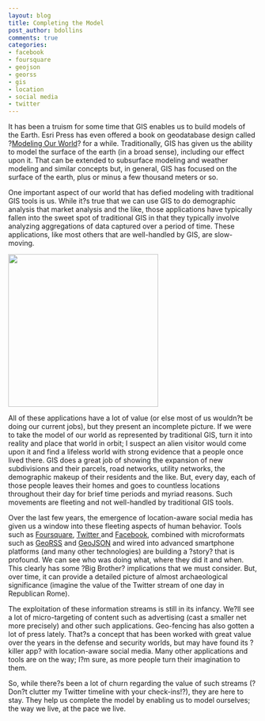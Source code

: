 ```yaml
---
layout: blog
title: Completing the Model
post_author: bdollins
comments: true
categories:
- facebook
- foursquare
- geojson
- georss
- gis
- location
- social media
- twitter
---
```


It has been a truism for some time that GIS enables us to build models of the Earth. Esri Press has even offered a book on geodatabase design called ?<a href="http://esripress.esri.com/display/index.cfm?fuseaction=display&amp;websiteID=27">Modeling Our World</a>? for a while. Traditionally, GIS has given us the ability to model the surface of the earth (in a broad sense), including our effect upon it. That can be extended to subsurface modeling and weather modeling and similar concepts but, in general, GIS has focused on the surface of the earth, plus or minus a few thousand meters or so. <!--more-->

One important aspect of our world that has defied modeling with traditional GIS tools is us. While it?s true that we can use GIS to do demographic analysis that market analysis and the like, those applications have typically fallen into the sweet spot of traditional GIS in that they typically involve analyzing aggregations of data captured over a period of time. These applications, like most others that are well-handled by GIS, are slow-moving.

<img alt="" height="308" src="http://bulgaria.usembassy.gov/uploads/sO/bX/sObXJ0cSW96V4g6DMGj4hA/earth.gif" title="Earth" width="303" />

All of these applications have a lot of value (or else most of us wouldn?t be doing our current jobs), but they present an incomplete picture. If we were to take the model of our world as represented by traditional GIS, turn it into reality and place that world in orbit; I suspect an alien visitor would come upon it and find a lifeless world with strong evidence that a people once lived there. GIS does a great job of showing the expansion of new subdivisions and their parcels, road networks, utility networks, the demographic makeup of their residents and the like. But, every day, each of those people leaves their homes and goes to countless locations throughout their day for brief time periods and myriad reasons. Such movements are fleeting and not well-handled by traditional GIS tools.

Over the last few years, the emergence of location-aware social media has given us a window into these fleeting aspects of human behavior. Tools such as <a href="http://foursquare.com">Foursquare</a>, <a href="http://twitter.com">Twitter </a>and <a href="http://facebook.com">Facebook</a>, combined with microformats such as <a href="http://www.georss.org/Main_Page">GeoRSS</a> and <a href="http://geojson.org/">GeoJSON</a> and wired into advanced smartphone platforms (and many other technologies) are building a ?story? that is profound. We can see who was doing what, where they did it and when. This clearly has some ?Big Brother? implications that we must consider. But, over time, it can provide a detailed picture of almost archaeological significance (imagine the value of the Twitter stream of one day in Republican Rome). 

The exploitation of these information streams is still in its infancy. We?ll see a lot of micro-targeting of content such as advertising (cast a smaller net more precisely) and other such applications. Geo-fencing has also gotten a lot of press lately. That?s a concept that has been worked with great value over the years in the defense and security worlds, but may have found its ?killer app? with location-aware social media. Many other applications and tools are on the way; I?m sure, as more people turn their imagination to them.

So, while there?s been a lot of churn regarding the value of such streams (?Don?t clutter my Twitter timeline with your check-ins!?), they are here to stay. They help us complete the model by enabling us to model ourselves; the way we live, at the pace we live.